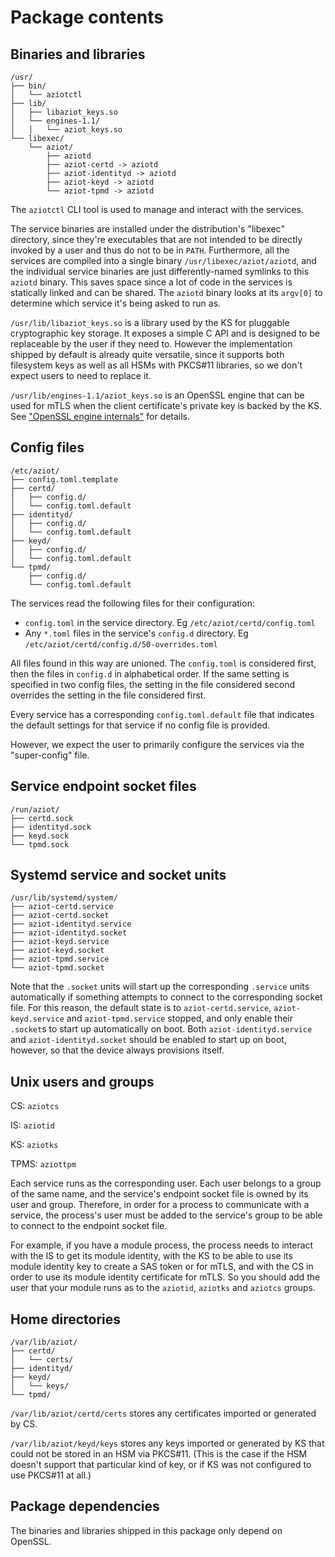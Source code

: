 # Package contents

## Binaries and libraries

```
/usr/
├── bin/
│   └── aziotctl
├── lib/
│   ├── libaziot_keys.so
│   └── engines-1.1/
│   │   └── aziot_keys.so
└── libexec/
    └── aziot/
        ├── aziotd
        ├── aziot-certd -> aziotd
        ├── aziot-identityd -> aziotd
        ├── aziot-keyd -> aziotd
        └── aziot-tpmd -> aziotd
```

The `aziotctl` CLI tool is used to manage and interact with the services.

The service binaries are installed under the distribution's "libexec" directory, since they're executables that are not intended to be directly invoked by a user and thus do not to be in `PATH`. Furthermore, all the services are compiled into a single binary `/usr/libexec/aziot/aziotd`, and the individual service binaries are just
differently-named symlinks to this `aziotd` binary. This saves space since a lot of code in the services is statically linked and can be shared. The `aziotd` binary looks at its `argv[0]` to determine which service it's being asked to run as.

`/usr/lib/libaziot_keys.so` is a library used by the KS for pluggable cryptographic key storage. It exposes a simple C API and is designed to be replaceable by the user if they need to. However the implementation shipped by default is already quite versatile, since it supports both filesystem keys as well as all HSMs with PKCS#11 libraries, so we don't expect users to need to replace it.

`/usr/lib/engines-1.1/aziot_keys.so` is an OpenSSL engine that can be used for mTLS when the client certificate's private key is backed by the KS. See ["OpenSSL engine internals"](openssl-engine-internals.md) for details.


## Config files


```
/etc/aziot/
├── config.toml.template
├── certd/
│   ├── config.d/
│   └── config.toml.default
├── identityd/
│   ├── config.d/
│   └── config.toml.default
├── keyd/
│   ├── config.d/
│   └── config.toml.default
└── tpmd/
    ├── config.d/
    └── config.toml.default
```

The services read the following files for their configuration:
- `config.toml` in the service directory. Eg `/etc/aziot/certd/config.toml`
- Any `*.toml` files in the service's `config.d` directory. Eg `/etc/aziot/certd/config.d/50-overrides.toml`

All files found in this way are unioned. The `config.toml` is considered first, then the files in `config.d` in alphabetical order. If the same setting is specified in two config files, the setting in the file considered second overrides the setting in the file considered first.

Every service has a corresponding `config.toml.default` file that indicates the default settings for that service if no config file is provided.

However, we expect the user to primarily configure the services via the "super-config" file.


## Service endpoint socket files

```
/run/aziot/
├── certd.sock
├── identityd.sock
├── keyd.sock
└── tpmd.sock
```


## Systemd service and socket units

```
/usr/lib/systemd/system/
├── aziot-certd.service
├── aziot-certd.socket
├── aziot-identityd.service
├── aziot-identityd.socket
├── aziot-keyd.service
├── aziot-keyd.socket
├── aziot-tpmd.service
└── aziot-tpmd.socket
```

Note that the `.socket` units will start up the corresponding `.service` units automatically if something attempts to connect to the corresponding socket file. For this reason, the default state is to `aziot-certd.service`, `aziot-keyd.service` and `aziot-tpmd.service` stopped, and only enable their `.socket`s to start up automatically on boot. Both `aziot-identityd.service` and `aziot-identityd.socket` should be enabled to start up on boot, however, so that the device always provisions itself.


## Unix users and groups

CS: `aziotcs`

IS: `aziotid`

KS: `aziotks`

TPMS: `aziottpm`

Each service runs as the corresponding user. Each user belongs to a group of the same name, and the service's endpoint socket file is owned by its user and group. Therefore, in order for a process to communicate with a service, the process's user must be added to the service's group to be able to connect to the endpoint socket file.

For example, if you have a module process, the process needs to interact with the IS to get its module identity, with the KS to be able to use its module identity key to create a SAS token or for mTLS, and with the CS in order to use its module identity certificate for mTLS. So you should add the user that your module runs as to the `aziotid`, `aziotks` and `aziotcs` groups.


## Home directories

```
/var/lib/aziot/
├── certd/
│   └── certs/
├── identityd/
├── keyd/
│   └── keys/
└── tpmd/
```

`/var/lib/aziot/certd/certs` stores any certificates imported or generated by CS.

`/var/lib/aziot/keyd/keys` stores any keys imported or generated by KS that could not be stored in an HSM via PKCS#11. (This is the case if the HSM doesn't support that particular kind of key, or if KS was not configured to use PKCS#11 at all.)


## Package dependencies

The binaries and libraries shipped in this package only depend on OpenSSL.
